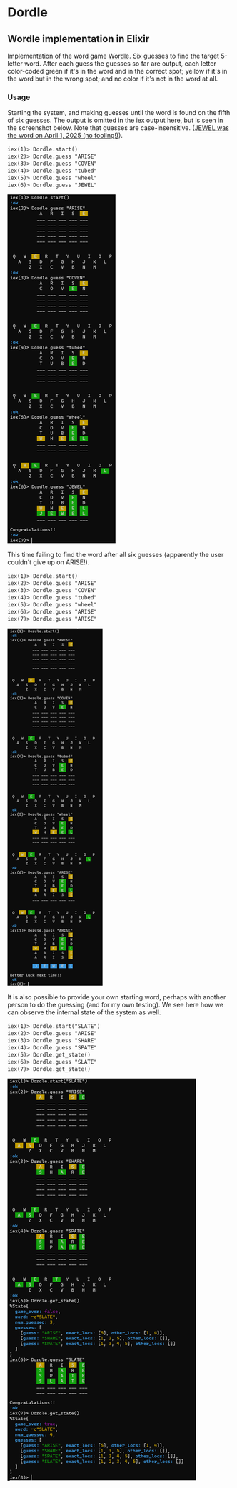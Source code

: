 # Dordle

## Wordle implementation in Elixir

Implementation of the word game [Wordle](https://en.wikipedia.org/wiki/Wordle).
Six guesses to find the target 5-letter word. After each guess the guesses so
far are output, each letter color-coded green if it's in the word and in the
correct spot; yellow if it's in the word but in the wrong spot; and no color
if it's not in the word at all.

### Usage

Starting the system, and making guesses until the word is found on the fifth
of six guesses. The output is omitted in the iex output here, but is seen in
the screenshot below. Note that guesses are case-insensitive. ([JEWEL was the
word on April 1, 2025 (no fooling!)](https://www.rockpapershotgun.com/wordle-hint-and-answer-today-01-04-25)).
```
iex(1)> Dordle.start()
iex(2)> Dordle.guess "ARISE"
iex(3)> Dordle.guess "COVEN"
iex(4)> Dordle.guess "tubed"
iex(5)> Dordle.guess "wheel"
iex(6)> Dordle.guess "JEWEL"
```

![Success](priv/dordle-success.png)

This time failing to find the word after all six guesses (apparently the user
couldn't give up on ARISE!).
```
iex(1)> Dordle.start()
iex(2)> Dordle.guess "ARISE"
iex(3)> Dordle.guess "COVEN"
iex(4)> Dordle.guess "tubed"
iex(5)> Dordle.guess "wheel"
iex(6)> Dordle.guess "ARISE"
iex(7)> Dordle.guess "ARISE"
```

![Failure](priv/dordle-failure.png)

It is also possible to provide your own starting word, perhaps with another
person to do the guessing (and for my own testing). We see here how we can
observe the internal state of the system as well.
```
iex(1)> Dordle.start("SLATE")
iex(2)> Dordle.guess "ARISE"
iex(3)> Dordle.guess "SHARE"
iex(4)> Dordle.guess "SPATE"
iex(5)> Dordle.get_state()
iex(6)> Dordle.guess "SLATE"
iex(7)> Dordle.get_state()
```

![Providing Word](priv/dordle-success-provided.png)


